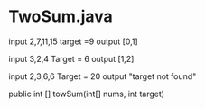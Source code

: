 # TwoSum.java

input 2,7,11,15 
target =9
output [0,1]

input 3,2,4
Target = 6
output [1,2]

input 2,3,6,6
Target = 20
output "target not found"


public int [] towSum(int[] nums, int target)
